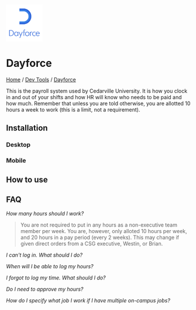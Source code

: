 <img src="./images/logo.png" width=100px alt="Dayforce Logo"/>

# Dayforce

[Home](../../Readme.md) / [Dev Tools](../dev-tools.md) / [Dayforce](tool.md)

This is the payroll system used by Cedarville University. It is how you clock in and out of your shifts and how HR will know who needs to be paid and how much. Remember that unless you are told otherwise, you are allotted 10 hours a week to work (this is a limit, not a requirement).

## Installation

### Desktop

### Mobile

## How to use

## FAQ

*How many hours should I work?*
> You are not required to put in any hours as a non-executive team member per week. You are, however, only alloted 10 hours per week, and 20 hours in a pay period (every 2 weeks). This may change if given direct orders from a CSG executive, Westin, or Brian.

*I can't log in. What should I do?*

*When will I be able to log my hours?*

*I forgot to log my time. What should I do?*

*Do I need to approve my hours?*

*How do I specify what job I work if I have multiple on-campus jobs?*
